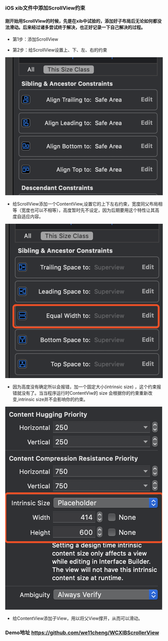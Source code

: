 ### iOS xib文件中添加ScrollView约束
#### 刚开始用ScrollVIew的时候，先是在xib中试验的，添加好子布局后无论如何都没法滑动。后来经过诸多尝试终于解决，也正好记录一下自己解决的过程。

- 第1步：添加ScrollView

- 第2步：给ScrollView设置上、下、左、右的约束

![](https://raw.githubusercontent.com/we11cheng/picBed/master/20190824113814.png)

- 给ScrollView添加一个ContentView,设置它的上下左右约束，宽度同父布局相等（宽度也可以不相等），高度暂时先不设定，因为后期要用这个特性让其高度自适应内容。

![](https://raw.githubusercontent.com/we11cheng/picBed/master/20190824114718.png)

- 因为高度没有确定所以会报错，加一个固定大小(intrinsic size) ，这个约束报错就没有了。当当程序运行时ContentViw的 size 会根据你的约束重新改变,intrinsic size并不会影响你的约束。

![](https://raw.githubusercontent.com/we11cheng/picBed/master/20190824114821.png)

- 给ContentView添加子View，用以将父View撑开，从而可以滑动。

### Demo地址 <https://github.com/we11cheng/WCXIBScrollerView>
